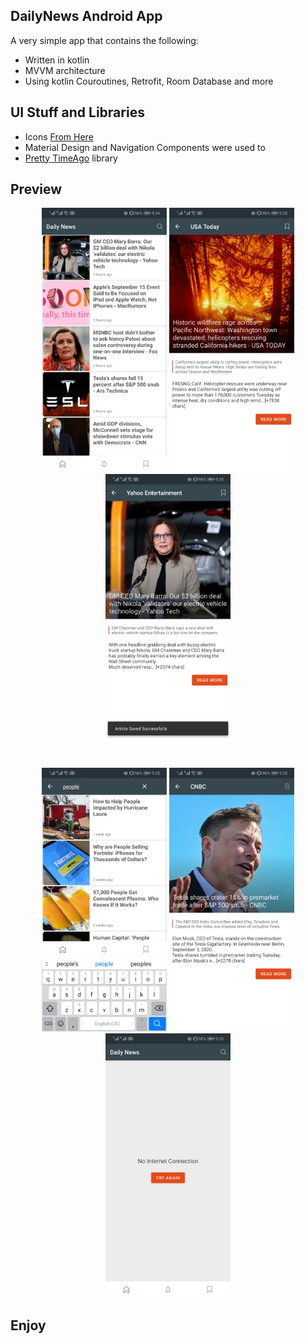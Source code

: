 ## DailyNews Android App
A very simple app that contains the following:

- Written in kotlin
- MVVM architecture
- Using kotlin Couroutines, Retrofit, Room Database and more

## UI Stuff and Libraries
- Icons [From Here](https://www.flaticon.com/packs/essential-set-2)
- Material Design and Navigation Components were used to
- [Pretty TimeAgo](https://github.com/shamalka/Pretty-TimeAgo-android-library) library 
## Preview
<p align="center">
  <img src="Screenshots/1.jpg" width="200" hieght="200">
  <img src="Screenshots/2.jpg" width="200" hieght="200">
  <img src="Screenshots/3.jpg" width="200" hieght="200">
</p>
<br>
<p align="center">
  <img src="Screenshots/4.jpg" width="200" hieght="200">
  <img src="Screenshots/5.jpg" width="200" hieght="200">
  <img src="Screenshots/6.jpg" width="200" hieght="200">
</p>

## Enjoy
